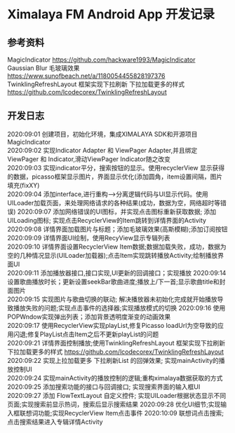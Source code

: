 # Ximalaya FM Android App 开发记录
## 参考资料  
  MagicIndicator https://github.com/hackware1993/MagicIndicator   
  Gaussian Blur 毛玻璃效果 https://www.sunofbeach.net/a/1180054455828197376  
  TwinklingRefreshLayout 框架实现下拉刷新 下拉加载更多的样式 https://github.com/lcodecorex/TwinklingRefreshLayout 
  
## 开发日志
  2020:09:01 创建项目，初始化环境，集成XIMALAYA SDK和开源项目MagicIndicator  
  2020:09:02 实现Indicator Adapter 和 ViewPager Adapter,并且绑定ViewPager 和 Indicator,滑动ViewPager Indicator随之改变  
  2020:09:03 实现indicator平分，搜索按钮的显示。使用recyclerView 显示获得的数据，picasso框架显示图片，界面显示优化(添加圆角，item设置间隔，图片填充(fixXY)  
  2020:09:04 添加interface,进行重构-->分离逻辑代码与UI显示代码。使用UILoader加载页面，来处理网络请求的各种结果(成功，数据为空，网络超时等错误) 
  2020:09:07 添加网络错误的UI图标，并实现点击图标重新获取数据; 添加UILoading图标; 实现点击RecyclerView的Item跳转到详情界面的Activity  
  2020:09:08 详情界面加载图片与标题；添加毛玻璃效果(高斯模糊);添加订阅按钮  
  2020:09:09 详情界面UI绘制，使用RecyView显示专辑列表  
  2020:09:10 详情界面设置RecyclerView Item数据;数据加载失败，成功，数据为空的几种情况显示(UILoader加载器);点击Item实现跳转播放Activity;绘制播放界面UI  
  2020:09:11 添加播放器接口,接口实现,UI更新的回调接口；实现播放
  2020:09:14 设置歌曲播放时长；更新设置seekBar歌曲进度;播放上/下一首;显示歌曲title和封面图片  
  2020:09:15 实现图片与歌曲切换的联动; 解决播放器未初始化完成就开始播放导致播放失败的问题;实现点击事件的选择器;实现播放模式的切换
  2020:09:16 使用POPWndow实现弹出列表；添加背景透明度渐变的动画效果  
  2020:09:17 使用RecyclerView实现playList,修复Picasso loadUrl为空导致的应用闪退;修复PlayList点击Item之后不更新playList的问题  
  2020:09:21 详情界面控制播放;使用TwinklingRefreshLayout 框架实现下拉刷新 下拉加载更多的样式 https://github.com/lcodecorex/TwinklingRefreshLayout 
  2020:09:22 实现上拉加载更多 下拉刷新List 的回弹效果; 实现mainActivity的播放控制UI   
  2020:09:24 实现mainActivity的播放控制的逻辑;重构ximalaya数据获取的方式  
  2020:09:25 添加搜索功能的接口与回调接口; 实现搜索界面的输入框UI  
  2020:09:27 添加 FlowTextLayout 自定义控件; 实现UILoader根据状态显示不同页面;实现搜索前显示热词，搜索后显示搜索结果
  2020:09:28 优化UI细节;实现输入框联想词功能;实现RecyclerView Item点击事件
  2020:10:09 联想词点击搜索; 点击搜索结果进入专辑详情Activity
  
